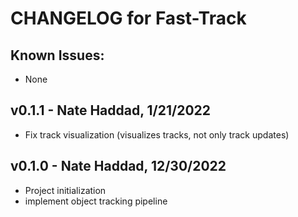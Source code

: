 # CHANGELOG for Fast-Track

## Known Issues:
- None

## v0.1.1 - Nate Haddad, 1/21/2022
- Fix track visualization (visualizes tracks, not only track updates)

## v0.1.0 - Nate Haddad, 12/30/2022
- Project initialization
- implement object tracking pipeline
